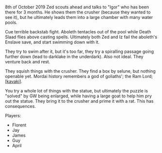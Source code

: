 8th of October 2019
Zed scouts ahead and talks to "Igor" who has been there for 3 months.
He shows them the crusher (because they wanted to see it), but he ultimately leads them into a large chamber with many water pools.

Cue terrible backstab fight. Aboleth tentacles out of the pool while Death Slaad flies above casting spells.
Ultimately both Zed and Iz fail the aboleth's Enslave save, and start swimming down with it.

They try to swim after it, but it's too far, they try a spiralling passage going further down (lead to darklake in the underdark). Also not ideal.
They venture back and rest.

They squish things with the crusher. They find a box by selune, but nothing openable yet.
Mordai history remembers a god of goliaths'; the Ram Lord; [[kavaki]].

You try a whole lot of things with the statue, but ultimately the puzzle is "solved" by GW being enlarged, while having a large goat to help him pry out the statue. They bring it to the crusher and prime it with a rat. This has consequences.

Players:
- Florent
- Jay
- James
- Guy
- April

[//begin]: # "Autogenerated link references for markdown compatibility"
[kavaki]: ../deities/kavaki "Kavaki"
[//end]: # "Autogenerated link references"
